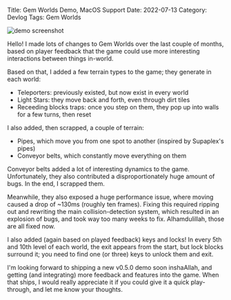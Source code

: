 Title: Gem Worlds Demo, MacOS Support 
Date: 2022-07-13
Category: Devlog
Tags: Gem Worlds

![demo screenshot](https://i.imgur.com/nRbaVgu.png)

Hello! I made lots of changes to Gem Worlds over the last couple of months, based on player feedback that the game could use more interesting interactions between things in-world.

Based on that, I added a few terrain types to the game; they generate in each world:

- Teleporters: previously existed, but now exist in every world
- Light Stars: they move back and forth, even through dirt tiles
- Receeding blocks traps: once you step on them, they pop up into walls for a few turns, then reset

I also added, then scrapped, a couple of terrain:

- Pipes, which move you from one spot to another (inspired by Supaplex's pipes)
- Conveyor belts, which constantly move everything on them

Conveyor belts added a lot of interesting dynamics to the game. Unfortunately, they also contributed a disproportionately huge amount of bugs. In the end, I scrapped them.

Meanwhile, they also exposed a huge performance issue, where moving caused a drop of ~130ms (roughly ten frames). Fixing this required ripping out and rewriting the main collision-detection system, which resulted in an explosion of bugs, and took way too many weeks to fix. Alhamdulillah, those are all fixed now.

I also added (again based on played feedback) keys and locks! In every 5th and 10th level of each world, the exit appears from the start, but lock blocks surround it; you need to find one (or three) keys to unlock them and exit.

I'm looking forward to shipping a new v0.5.0 demo soon inshaAllah, and getting (and integrating) more feedback and features into the game. When that ships, I would really appreciate it if you could give it a quick play-through, and let me know your thoughts.

